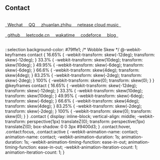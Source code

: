 
## Contact 

</br>

<span class="contact">
<a href="https://raw.githubusercontent.com/fengwei2002/Pictures_01/master/wx.jpg" title="CIKI1F"> &nbsp Wechat &nbsp  </a>
</span>

<span class="contact">
<a href="https://raw.githubusercontent.com/fengwei2002/Pictures_01/master/QQ.jpg" title="2480417969/2928256681"> &nbsp QQ &nbsp </a>
</span>

<span class="contact">
<a href="https://zhuanlan.zhihu.com/fengwei2002" title="konngkonng"> &nbsp zhuanlan.zhihu &nbsp </a>
</span>

<span class="contact">
<a href="http://music.163.com/m/user/home?id=440040659" title="kycu">  &nbsp netease cloud music &nbsp </a>
</span>

</br>

</br>

<span class="contact">
<a href="https://github.com/fengwei2002" title="fengwei2002"> &nbsp github &nbsp </a>
</span>

<span class="contact">
<a href="https://leetcode-cn.com/u/fengwei2002/" title="fengwei2002"> &nbsp leetcode.cn &nbsp </a>
</span>

<span class="contact">
<a href="https://wakatime.com/@fengwei2002" title="fengwei2002"> &nbsp wakatime &nbsp </a>
</span>

<span class="contact">
<a href="http://codeforces.com/profile/KONNG#" title="KONNG"> &nbsp codeforce &nbsp </a>
</span>

<span class="contact">
<a href="https://feng-w.cn" title="feng-w.cn"> &nbsp blog &nbsp </a>
</span>
</br>

</br>

::selection
    background-color: #79ffe1;
/* Wobble Skew */
@-webkit-keyframes contact {
  16.65% {
    -webkit-transform: skew(-12deg);
    transform: skew(-12deg);
  }
  33.3% {
    -webkit-transform: skew(10deg);
    transform: skew(10deg);
  }
  49.95% {
    -webkit-transform: skew(-6deg);
    transform: skew(-6deg);
  }
  66.6% {
    -webkit-transform: skew(4deg);
    transform: skew(4deg);
  }
  83.25% {
    -webkit-transform: skew(-2deg);
    transform: skew(-2deg);
  }
  100% {
    -webkit-transform: skew(0);
    transform: skew(0);
  }
}
@keyframes contact {
  16.65% {
    -webkit-transform: skew(-12deg);
    transform: skew(-12deg);
  }
  33.3% {
    -webkit-transform: skew(10deg);
    transform: skew(10deg);
  }
  49.95% {
    -webkit-transform: skew(-6deg);
    transform: skew(-6deg);
  }
  66.6% {
    -webkit-transform: skew(4deg);
    transform: skew(4deg);
  }
  83.25% {
    -webkit-transform: skew(-2deg);
    transform: skew(-2deg);
  }
  100% {
    -webkit-transform: skew(0);
    transform: skew(0);
  }
}
.contact {
  display: inline-block;
  vertical-align: middle;
  -webkit-transform: perspective(1px) translateZ(0);
  transform: perspective(1px) translateZ(0);
  box-shadow: 0 0 3px #9400d3;
}
.contact:hover, .contact:focus, .contact:active {
  -webkit-animation-name: contact;
  animation-name: contact;
  -webkit-animation-duration: 1s;
  animation-duration: 1s;
  -webkit-animation-timing-function: ease-in-out;
  animation-timing-function: ease-in-out;
  -webkit-animation-iteration-count: 1;
  animation-iteration-count: 1;
}
